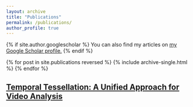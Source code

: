 ```yaml
---
layout: archive
title: "Publications"
permalink: /publications/
author_profile: true
---
```


{% if site.author.googlescholar %}
  You can also find my articles on <u><a href="{{site.author.googlescholar}}">my Google Scholar profile</a>.</u>
{% endif %}


{% for post in site.publications reversed %}
  {% include archive-single.html %}
{% endfor %}


## [Temporal Tessellation: A Unified Approach for Video Analysis](https://talhassner.github.io/home/publication/2017_ICCV_2)
